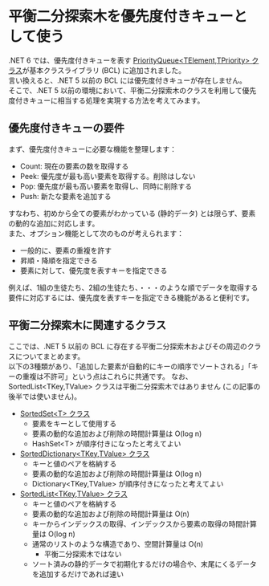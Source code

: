 # 平衡二分探索木を優先度付きキューとして使う
.NET 6 では、優先度付きキューを表す [PriorityQueue\<TElement,TPriority\> クラス](https://docs.microsoft.com/dotnet/api/system.collections.generic.priorityqueue-2)が基本クラスライブラリ (BCL) に追加されました。  
言い換えると、.NET 5 以前の BCL には優先度付きキューが存在しません。  
そこで、.NET 5 以前の環境において、平衡二分探索木のクラスを利用して優先度付きキューに相当する処理を実現する方法を考えてみます。

## 優先度付きキューの要件
まず、優先度付きキューに必要な機能を整理します：
- Count: 現在の要素の数を取得する
- Peek: 優先度が最も高い要素を取得する。削除はしない
- Pop: 優先度が最も高い要素を取得し、同時に削除する
- Push: 新たな要素を追加する

すなわち、初めから全ての要素がわかっている (静的データ) とは限らず、要素の動的な追加に対応します。  
また、オプション機能として次のものが考えられます：
- 一般的に、要素の重複を許す
- 昇順・降順を指定できる
- 要素に対して、優先度を表すキーを指定できる

例えば、1組の生徒たち、2組の生徒たち、・・・のような順でデータを取得する要件に対応するには、優先度を表すキーを指定できる機能があると便利です。

## 平衡二分探索木に関連するクラス
ここでは、.NET 5 以前の BCL に存在する平衡二分探索木およびその周辺のクラスについてまとめます。  
以下の3種類があり、「追加した要素が自動的にキーの順序でソートされる」「キーの重複は不許可」という点はこれらに共通です。
なお、SortedList\<TKey,TValue\> クラスは平衡二分探索木ではありません (この記事の後半では使いません)。

- [SortedSet\<T\> クラス](https://docs.microsoft.com/dotnet/api/system.collections.generic.sortedset-1)
  - 要素をキーとして使用する
  - 要素の動的な追加および削除の時間計算量は O(log n)
  - HashSet\<T\> が順序付きになったと考えてよい
- [SortedDictionary\<TKey,TValue\> クラス](https://docs.microsoft.com/dotnet/api/system.collections.generic.sorteddictionary-2)
  - キーと値のペアを格納する
  - 要素の動的な追加および削除の時間計算量は O(log n)
  - Dictionary\<TKey,TValue\> が順序付きになったと考えてよい
- [SortedList\<TKey,TValue\> クラス](https://docs.microsoft.com/dotnet/api/system.collections.generic.sortedlist-2)
  - キーと値のペアを格納する
  - 要素の動的な追加および削除の時間計算量は O(n)
  - キーからインデックスの取得、インデックスから要素の取得の時間計算量は O(log n)
  - 通常のリストのような構造であり、空間計算量は O(n)
    - 平衡二分探索木ではない
  - ソート済みの静的データで初期化するだけの場合や、末尾にくるデータを追加するだけであれば速い
